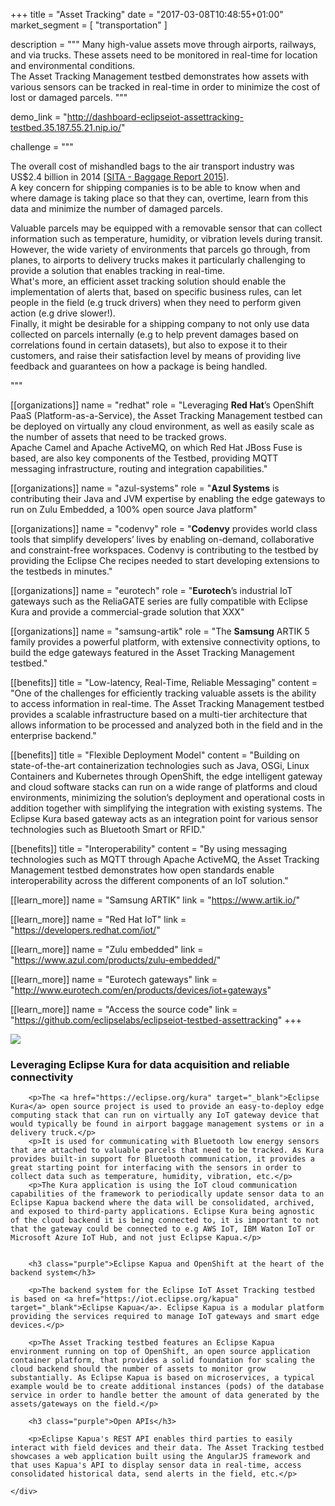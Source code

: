 +++
title = "Asset Tracking"
date = "2017-03-08T10:48:55+01:00"
market_segment = [
    "transportation"
]

description = """
Many high-value assets move through airports, railways, and via trucks. These assets need to be monitored in real-time for location and environmental conditions.<br/>
The Asset Tracking Management testbed demonstrates how assets with various sensors can be tracked in real-time in order to minimize the cost of lost or damaged parcels.
"""

demo_link = "http://dashboard-eclipseiot-assettracking-testbed.35.187.55.21.nip.io/"

challenge =  """
<p>
    The overall cost of mishandled bags to the air transport industry was US$2.4 billion in 2014 [<a href=\"http://www.sita.aero/resources/type/surveys-reports/baggage-report-2015\" target=\"blank\">SITA - Baggage Report 2015</a>].<br/>
    A key concern for shipping companies is to be able to know when and where damage is taking place so that they can, overtime, learn from this data and minimize the number of damaged parcels.
</p>
<p>
    Valuable parcels may be equipped with a removable sensor that can collect information such as temperature, humidity, or vibration levels during transit. However, the wide variety of environments that parcels go through, from planes, to airports to delivery trucks makes it particularly challenging to provide a solution that enables tracking in real-time.<br/>
    What's more, an efficient asset tracking solution should enable the implementation of alerts that, based on specific business rules, can let people in the field (e.g truck drivers) when they need to perform given action (e.g drive slower!).</br>
    Finally, it might be desirable for a shipping company to not only use data collected on parcels internally (e.g to help prevent damages based on correlations found in certain datasets), but also to expose it to their customers, and raise their satisfaction level by means of providing live feedback and guarantees on how a package is being handled.   
</p>
"""

[[organizations]]
name = "redhat"
role = "Leveraging <strong>Red Hat</strong>’s OpenShift PaaS (Platform-as-a-Service), the Asset Tracking Management testbed can be deployed on virtually any cloud environment, as well as easily scale as the number of assets that need to be tracked grows.<br/>Apache Camel and Apache ActiveMQ, on which Red Hat JBoss Fuse is based, are also key components of the Testbed, providing MQTT messaging infrastructure, routing and integration capabilities."

[[organizations]]
name = "azul-systems"
role = "<strong>Azul Systems</strong> is contributing their Java and JVM expertise by enabling the edge gateways to run on Zulu Embedded, a 100% open source Java platform"

[[organizations]]
name = "codenvy"
role = "<strong>Codenvy</strong> provides world class tools that simplify developers’ lives by enabling on-demand, collaborative and constraint-free workspaces. Codenvy is contributing to the testbed by providing the Eclipse Che recipes needed to start developing extensions to the testbeds in minutes."

[[organizations]]
name = "eurotech"
role = "<strong>Eurotech</strong>’s industrial IoT gateways such as the ReliaGATE series are fully compatible with Eclipse Kura and provide a commercial-grade solution that XXX"

[[organizations]]
name = "samsung-artik"
role = "The <strong>Samsung</strong> ARTIK 5 family provides a powerful platform, with extensive connectivity options, to build the edge gateways featured in the Asset Tracking Management testbed."

[[benefits]]
title =  "Low-latency, Real-Time, Reliable Messaging"
content = "One of the challenges for efficiently tracking valuable assets is the ability to access information in real-time. The Asset Tracking Management testbed provides a scalable infrastructure based on a multi-tier architecture that allows information to be processed and analyzed both in the field and in the enterprise backend."

[[benefits]]
title = "Flexible Deployment Model"
content = "Building on state-of-the-art containerization technologies such as Java, OSGi, Linux Containers and Kubernetes through OpenShift, the edge intelligent gateway and cloud software stacks can run on a wide range of platforms and cloud environments, minimizing the solution’s deployment and operational costs in addition together with simplifying the integration with existing systems. The Eclipse Kura based gateway acts as an integration point for various sensor technologies such as Bluetooth Smart or RFID."

[[benefits]]
title = "Interoperability"
content = "By using messaging technologies such as MQTT through Apache ActiveMQ, the Asset Tracking Management testbed demonstrates how open standards enable interoperability across the different components of an IoT solution."

[[learn_more]]
name = "Samsung ARTIK"
link = "https://www.artik.io/"

[[learn_more]]
name = "Red Hat IoT"
link = "https://developers.redhat.com/iot/"

[[learn_more]]
name = "Zulu embedded"
link = "https://www.azul.com/products/zulu-embedded/"

[[learn_more]]
name = "Eurotech gateways"
link = "http://www.eurotech.com/en/products/devices/iot+gateways"

[[learn_more]]
name = "Access the source code"
link = "https://github.com/eclipselabs/eclipseiot-testbed-assettracking"
+++

<div class="row">
    <div class="col-md-12">
        <img src="/assets/images/testbeds/asset-tracking-architecture.png" class="img-responsive">        
    </div>
    <div class="col-md-12">
        <h3 class="purple">Leveraging Eclipse Kura for data acquisition and reliable connectivity</h3>

        <p>The <a href="https://eclipse.org/kura" target="_blank">Eclipse Kura</a> open source project is used to provide an easy-to-deploy edge computing stack that can run on virtually any IoT gateway device that would typically be found in airport baggage management systems or in a delivery truck.</p>
        <p>It is used for communicating with Bluetooth low energy sensors that are attached to valuable parcels that need to be tracked. As Kura provides built-in support for Bluetooth communication, it provides a great starting point for interfacing with the sensors in order to collect data such as temperature, humidity, vibration, etc.</p>
        <p>The Kura application is using the IoT cloud communication capabilities of the framework to periodically update sensor data to an Eclipse Kapua backend where the data will be consolidated, archived, and exposed to third-party applications. Eclipse Kura being agnostic of the cloud backend it is being connected to, it is important to not that the gateway could be connected to e.g AWS IoT, IBM Waton IoT or Microsoft Azure IoT Hub, and not just Eclipse Kapua.</p>


        <h3 class="purple">Eclipse Kapua and OpenShift at the heart of the backend system</h3>

        <p>The backend system for the Eclipse IoT Asset Tracking testbed is based on <a href="https://iot.eclipse.org/kapua" target="_blank">Eclipse Kapua</a>. Eclipse Kapua is a modular platform providing the services required to manage IoT gateways and smart edge devices.</p>

        <p>The Asset Tracking testbed features an Eclipse Kapua environment running on top of OpenShift, an open source application container platform, that provides a solid foundation for scaling the cloud backend should the number of assets to monitor grow substantially. As Eclipse Kapua is based on microservices, a typical example would be to create additional instances (pods) of the database service in order to handle better the amount of data generated by the assets/gateways on the field.</p>
   
        <h3 class="purple">Open APIs</h3>

        <p>Eclipse Kapua's REST API enables third parties to easily interact with field devices and their data. The Asset Tracking testbed showcases a web application built using the AngularJS framework and that uses Kapua's API to display sensor data in real-time, access consolidated historical data, send alerts in the field, etc.</p>

    </div>
</div>